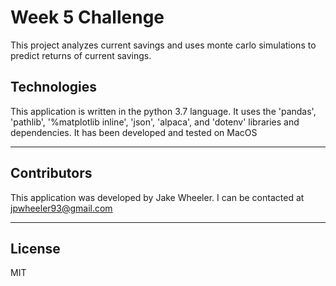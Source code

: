 # Week 5 Challenge
This project analyzes current savings and uses monte carlo simulations to predict returns of current savings.

## Technologies

This application is written in the python 3.7 language. It uses the 'pandas', 'pathlib', '%matplotlib inline', 'json', 'alpaca', and 'dotenv' libraries and dependencies. It has been developed and tested on MacOS

---

## Contributors

This application was developed by Jake Wheeler. I can be contacted at jpwheeler93@gmail.com


---

## License

MIT


